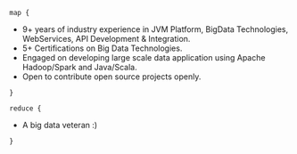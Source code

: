 `map {`

* 9+ years of industry experience in JVM Platform, BigData Technologies, WebServices, API Development & Integration.
* 5+ Certifications on Big Data Technologies.
* Engaged on developing large scale data application using Apache Hadoop/Spark and Java/Scala.
* Open to contribute open source projects openly.

`}`

`reduce {`

* A big data veteran :)

`}`

